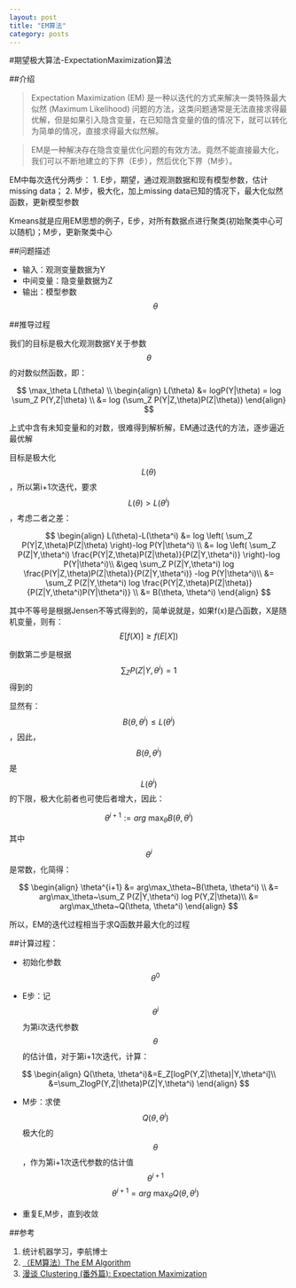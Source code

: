 ```yaml
---
layout: post
title: "EM算法"
category: posts
---
```


#期望极大算法-ExpectationMaximization算法

##介绍

>Expectation Maximization (EM) 是一种以迭代的方式来解决一类特殊最大似然 (Maximum Likelihood) 问题的方法，这类问题通常是无法直接求得最优解，但是如果引入隐含变量，在已知隐含变量的值的情况下，就可以转化为简单的情况，直接求得最大似然解。

>EM是一种解决存在隐含变量优化问题的有效方法。竟然不能直接最大化，我们可以不断地建立的下界（E步），然后优化下界（M步）。

EM中每次迭代分两步：
    1. E步，期望，通过观测数据和现有模型参数，估计missing data；
    2. M步，极大化，加上missing data已知的情况下，最大化似然函数，更新模型参数

Kmeans就是应用EM思想的例子，E步，对所有数据点进行聚类(初始聚类中心可以随机)；M步，更新聚类中心

##问题描述

* 输入：观测变量数据为Y
* 中间变量：隐变量数据为Z
* 输出：模型参数$$\theta$$

##推导过程

我们的目标是极大化观测数据Y关于参数$$\theta$$的对数似然函数，即：

$$
\max_\theta L(\theta) \\
\begin{align}
L(\theta) &= logP(Y|\theta) = log \sum_Z P(Y,Z|\theta) \\
          &= log (\sum_Z P(Y|Z,\theta)P(Z|\theta))
\end{align}
$$

上式中含有未知变量和的对数，很难得到解析解，EM通过迭代的方法，逐步逼近最优解

目标是极大化$$L(\theta)$$，所以第i+1次迭代，要求$$L(\theta) > L(\theta^{i})$$，考虑二者之差：

$$
\begin{align}
L(\theta)-L(\theta^i) 
&= log \left( \sum_Z P(Y|Z,\theta)P(Z|\theta) \right)-log P(Y|\theta^i) \\
&= log \left( \sum_Z P(Z|Y,\theta^i) \frac{P(Y|Z,\theta)P(Z|\theta)}{P(Z|Y,\theta^i)} \right)-log P(Y|\theta^i)\\
&\geq \sum_Z P(Z|Y,\theta^i) log \frac{P(Y|Z,\theta)P(Z|\theta)}{P(Z|Y,\theta^i)} -log P(Y|\theta^i)\\
&= \sum_Z P(Z|Y,\theta^i) log \frac{P(Y|Z,\theta)P(Z|\theta)}{P(Z|Y,\theta^i)P(Y|\theta^i)} \\
&= B(\theta, \theta^i)
\end{align}
$$

其中不等号是根据Jensen不等式得到的，简单说就是，如果f(x)是凸函数，X是随机变量，则有：$$ E[f(X)] \geq f(E[X]) $$

倒数第二步是根据 $$ \sum_Z P(Z|Y,\theta^i)=1 $$ 得到的

显然有：$$B(\theta, \theta^i) \leq L(\theta^i)$$，因此，$$B(\theta, \theta^i)$$ 是 $$L(\theta^i)$$的下限，极大化前者也可使后者增大，因此：

$$\theta^{i+1} := arg~\max_\theta B(\theta, \theta^i)$$

其中$$\theta^i$$是常数，化简得：

$$
\begin{align}
\theta^{i+1} 
&= arg\max_\theta~B(\theta, \theta^i) \\
&= arg\max_\theta~\sum_Z P(Z|Y,\theta^i) log P(Y,Z|\theta)\\
&= arg\max_\theta~Q(\theta, \theta^i)
\end{align}
$$

所以，EM的迭代过程相当于求Q函数并最大化的过程

##计算过程：

* 初始化参数$$\theta^0$$

* E步：记$$\theta^i$$为第i次迭代参数$$\theta$$的估计值，对于第i+1次迭代，计算：

$$
\begin{align} 
Q(\theta, \theta^i)&=E_Z[logP(Y,Z|\theta)|Y,\theta^i]\\
&=\sum_ZlogP(Y,Z|\theta)P(Z|Y,\theta^i)
\end{align}
$$

* M步：求使$$Q(\theta, \theta^i)$$极大化的$$\theta$$，作为第i+1次迭代参数的估计值$$\theta^{i+1}$$
$$\theta^{i+1} = arg~\max_\theta Q(\theta, \theta^i)$$

* 重复E,M步，直到收敛


##参考
1. 统计机器学习，李航博士
2. [（EM算法）The EM Algorithm](http://www.cnblogs.com/jerrylead/archive/2011/04/06/2006936.html)
3. [漫谈 Clustering (番外篇): Expectation Maximization](http://blog.pluskid.org/?p=81)


